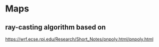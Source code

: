 # Maps

## ray-casting algorithm based on
https://wrf.ecse.rpi.edu/Research/Short_Notes/pnpoly.html/pnpoly.html

